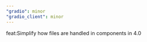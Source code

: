 ```yaml
---
"gradio": minor
"gradio_client": minor
---
```


feat:Simplify how files are handled in components in 4.0
